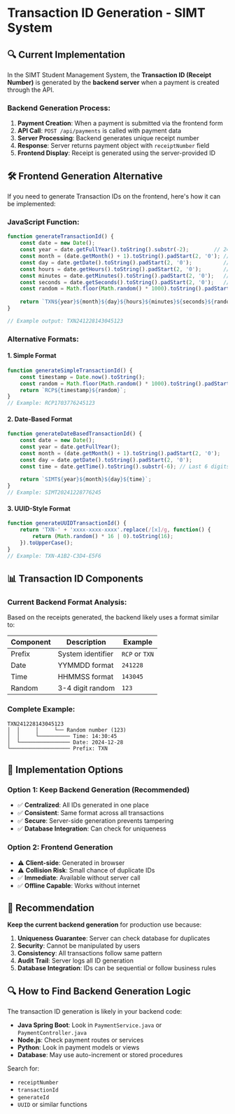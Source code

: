 # Transaction ID Generation - SIMT System

## 🔍 **Current Implementation**

In the SIMT Student Management System, the **Transaction ID (Receipt Number)** is generated by the **backend server** when a payment is created through the API.

### Backend Generation Process:
1. **Payment Creation**: When a payment is submitted via the frontend form
2. **API Call**: `POST /api/payments` is called with payment data
3. **Server Processing**: Backend generates unique receipt number
4. **Response**: Server returns payment object with `receiptNumber` field
5. **Frontend Display**: Receipt is generated using the server-provided ID

## 🛠️ **Frontend Generation Alternative**

If you need to generate Transaction IDs on the frontend, here's how it can be implemented:

### JavaScript Function:
```javascript
function generateTransactionId() {
    const date = new Date();
    const year = date.getFullYear().toString().substr(-2);        // 24
    const month = (date.getMonth() + 1).toString().padStart(2, '0'); // 12
    const day = date.getDate().toString().padStart(2, '0');          // 28
    const hours = date.getHours().toString().padStart(2, '0');       // 14
    const minutes = date.getMinutes().toString().padStart(2, '0');   // 30
    const seconds = date.getSeconds().toString().padStart(2, '0');   // 45
    const random = Math.floor(Math.random() * 1000).toString().padStart(3, '0'); // 123
    
    return `TXN${year}${month}${day}${hours}${minutes}${seconds}${random}`;
}

// Example output: TXN241228143045123
```

### Alternative Formats:

#### 1. **Simple Format**
```javascript
function generateSimpleTransactionId() {
    const timestamp = Date.now().toString();
    const random = Math.floor(Math.random() * 1000).toString().padStart(3, '0');
    return `RCP${timestamp}${random}`;
}
// Example: RCP1703776245123
```

#### 2. **Date-Based Format**
```javascript
function generateDateBasedTransactionId() {
    const date = new Date();
    const year = date.getFullYear();
    const month = (date.getMonth() + 1).toString().padStart(2, '0');
    const day = date.getDate().toString().padStart(2, '0');
    const time = date.getTime().toString().substr(-6); // Last 6 digits of timestamp
    
    return `SIMT${year}${month}${day}${time}`;
}
// Example: SIMT20241228776245
```

#### 3. **UUID-Style Format**
```javascript
function generateUUIDTransactionId() {
    return 'TXN-' + 'xxxx-xxxx-xxxx'.replace(/[x]/g, function() {
        return (Math.random() * 16 | 0).toString(16);
    }).toUpperCase();
}
// Example: TXN-A1B2-C3D4-E5F6
```

## 📊 **Transaction ID Components**

### Current Backend Format Analysis:
Based on the receipts generated, the backend likely uses a format similar to:

| Component | Description | Example |
|-----------|-------------|---------|
| Prefix | System identifier | `RCP` or `TXN` |
| Date | YYMMDD format | `241228` |
| Time | HHMMSS format | `143045` |
| Random | 3-4 digit random | `123` |

### **Complete Example:**
```
TXN241228143045123
│  │     │     └── Random number (123)
│  │     └────────── Time: 14:30:45
│  └──────────────── Date: 2024-12-28
└─────────────────── Prefix: TXN
```

## 🔧 **Implementation Options**

### Option 1: Keep Backend Generation (Recommended)
- ✅ **Centralized**: All IDs generated in one place
- ✅ **Consistent**: Same format across all transactions
- ✅ **Secure**: Server-side generation prevents tampering
- ✅ **Database Integration**: Can check for uniqueness

### Option 2: Frontend Generation
- ⚠️ **Client-side**: Generated in browser
- ⚠️ **Collision Risk**: Small chance of duplicate IDs
- ✅ **Immediate**: Available without server call
- ✅ **Offline Capable**: Works without internet

## 🎯 **Recommendation**

**Keep the current backend generation** for production use because:

1. **Uniqueness Guarantee**: Server can check database for duplicates
2. **Security**: Cannot be manipulated by users
3. **Consistency**: All transactions follow same pattern
4. **Audit Trail**: Server logs all ID generation
5. **Database Integration**: IDs can be sequential or follow business rules

## 🔍 **How to Find Backend Generation Logic**

The transaction ID generation is likely in your backend code:
- **Java Spring Boot**: Look in `PaymentService.java` or `PaymentController.java`
- **Node.js**: Check payment routes or services
- **Python**: Look in payment models or views
- **Database**: May use auto-increment or stored procedures

Search for:
- `receiptNumber`
- `transactionId`
- `generateId`
- `UUID` or similar functions